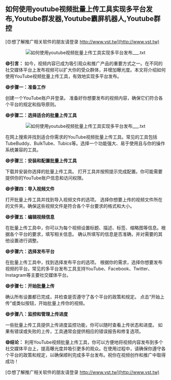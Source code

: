 ## **如何使用youtube视频批量上传工具实现多平台发布,Youtube群发器,Youtube霸屏机器人,Youtube群控**

[😍想了解推广相关软件的朋友请登录 http://www.vst.tw](http://www.vst.tw)

 <center><img src="https://vst.tw/MP4/tuiguang/png/5.png" alt="如何使用youtube视频批量上传工具实现多平台发布___.txt"></center>

**😄引言：**
如今，视频内容已成为吸引观众和推广产品的重要方式之一。在不同的社交媒体平台上发布视频可以扩大你的受众群体，并增加曝光度。本文将介绍如何使用YouTube视频批量上传工具，有效地实现多平台发布。

**😄步骤一：准备工作**

创建一个YouTube账户并登录。
准备好你想要发布的视频内容，确保它们符合各个平台的规定和指导原则。

**😄步骤二：选择适合的批量上传工具**

 <center><img src="https://vst.tw/MP4/tuiguang/png/3.png" alt="如何使用youtube视频批量上传工具实现多平台发布___.txt"></center>

在网上搜索并找到适合你需求的YouTube视频批量上传工具。常见的工具包括TubeBuddy、BulkTube、Tubics等。选择一个功能强大、易于使用且与你的操作系统兼容的工具。

**😄步骤三：安装和配置批量上传工具**

下载并安装你选择的批量上传工具。
打开工具并按照提示完成配置。你可能需要提供你的YouTube账户信息和访问权限。

**😄步骤四：导入视频文件**

打开批量上传工具并找到导入视频文件的选项。
选择你想要上传的视频文件所在的文件夹。确保这些视频文件是符合各个平台要求的格式和大小。

**😄步骤五：编辑视频信息**

在批量上传工具中，你可以为每个视频设置标题、描述、标签、缩略图等信息。根据各个平台的要求，填写相关信息。
确认所填写的信息是否准确，并对需要的其他设置进行调整。

**😄步骤六：选择发布平台**

在批量上传工具中，找到选择发布平台的选项。
根据你的需求，选择你想要发布视频的平台。常见的多平台发布工具支持YouTube、Facebook、Twitter、Instagram等主要社交媒体平台。

**😄步骤七：开始批量上传**

确认所有设置都已完成，并检查是否遵守了各个平台的政策和规定。
点击“开始上传”或类似按钮，开始批量上传你的视频。

**😄步骤八：监控和管理上传进度**

一些批量上传工具提供上传进度监控功能，你可以随时查看上传状态和进度。
如果有错误或失败的上传，工具通常会提供相应的错误报告和修复选项。

**😄结论：**
利用YouTube视频批量上传工具，你可以方便地将视频内容发布到多个社交媒体平台上，提高曝光度并吸引更多的观众。在使用过程中，请确保你遵守各个平台的政策和规定，以确保顺利完成多平台发布。祝你在视频创作和推广中取得成功！

[😍想了解推广相关软件的朋友请登录 http://www.vst.tw](http://www.vst.tw)



